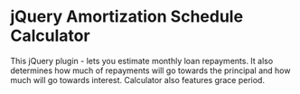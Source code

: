 jQuery Amortization Schedule Calculator
================================

This jQuery plugin - lets you estimate monthly loan repayments. It also determines how much of repayments will go towards the principal and how much will go towards interest. Calculator also features grace period.
